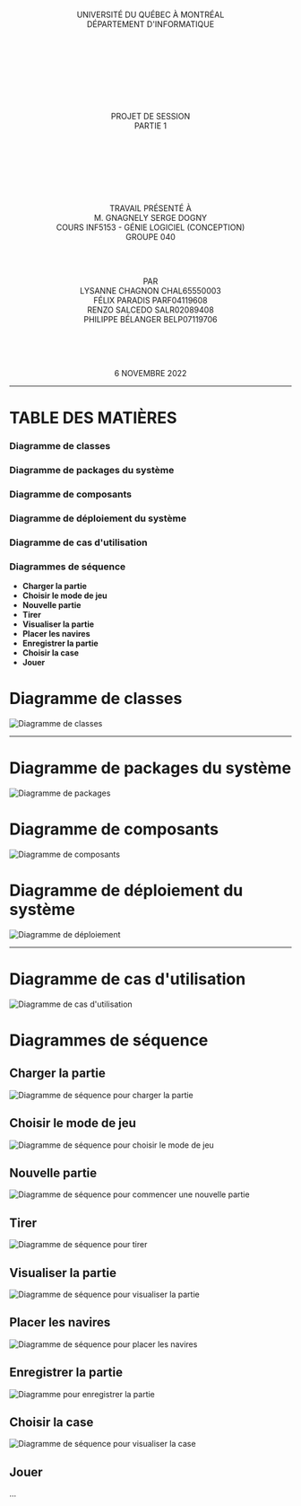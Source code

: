 <br>
<div align="center">UNIVERSITÉ DU QUÉBEC À MONTRÉAL<br>
DÉPARTEMENT D'INFORMATIQUE

<br><br><br><br><br><br><br>


PROJET DE SESSION<br>
PARTIE 1




<br><br><br><br><br><br>




TRAVAIL PRÉSENTÉ À<br>
M. GNAGNELY SERGE DOGNY<br>
COURS INF5153 - GÉNIE LOGICIEL (CONCEPTION)<br>
GROUPE 040


<br><br>



PAR<br>
LYSANNE CHAGNON CHAL65550003<br>
FÉLIX PARADIS PARF04119608<br>
RENZO SALCEDO SALR02089408<br>
PHILIPPE BÉLANGER BELP07119706 <br>

<br><br><br>

6 NOVEMBRE 2022
</div>
<div style="page-break-after: always;"></div>

----

# TABLE DES MATIÈRES

### Diagramme de classes
### Diagramme de packages du système
### Diagramme de composants
### Diagramme de déploiement du système
### Diagramme de cas d'utilisation
### Diagrammes de séquence

- **Charger la partie** 
- **Choisir le mode de jeu** <br/>
- **Nouvelle partie** <br/>
- **Tirer** <br/>
- **Visualiser la partie** <br/>
- **Placer les navires** <br/>
- **Enregistrer la partie** <br/>
- **Choisir la case** <br/>
- **Jouer**

<div style="page-break-after: always;"></div>

# Diagramme de classes
![Diagramme de classes](diagrammes_conception/images_diagrammes/diagramme_classes.png)<br/>

------

# Diagramme de packages du système
![Diagramme de packages](diagrammes_conception/images_diagrammes/diagramme_package.png)<br/>

# Diagramme de composants
![Diagramme de composants](diagrammes_conception/images_diagrammes/diagramme_composants.png)<br/>

# Diagramme de déploiement du système
![Diagramme de déploiement](diagrammes_conception/images_diagrammes/diagramme_deploiement.png)<br/>

-----
# Diagramme de cas d'utilisation
![Diagramme de cas d'utilisation](diagrammes_conception/images_diagrammes/diagramme_cas_utilisation.png) <br/>

# Diagrammes de séquence
## Charger la partie
![Diagramme de séquence pour charger la partie](diagrammes_conception/images_diagrammes/charger_partie.png)<br/>

## Choisir le mode de jeu
![Diagramme de séquence pour choisir le mode de jeu](diagrammes_conception/images_diagrammes/choisir_mode_jeu.png)<br/>

## Nouvelle partie
![Diagramme de séquence pour commencer une nouvelle partie](diagrammes_conception/images_diagrammes/nouvelle_partie.png)<br/>

## Tirer
![Diagramme de séquence pour tirer](diagrammes_conception/images_diagrammes/tirer.png)<br/>

## Visualiser la partie
![Diagramme de séquence pour visualiser la partie](diagrammes_conception/images_diagrammes/visualiser_partie.png)<br/>

## Placer les navires
![Diagramme de séquence pour placer les navires](diagrammes_conception/images_diagrammes/placer_navire.png)<br/>

## Enregistrer la partie
![Diagramme pour enregistrer la partie](diagrammes_conception/images_diagrammes/enregistrer_partie.png)<br/>

## Choisir la case
![Diagramme de séquence pour visualiser la case](diagrammes_conception/images_diagrammes/choisir_case.png)<br/>

## Jouer
...




